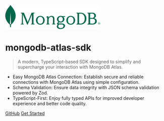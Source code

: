 ![logo](./mongo-sm.png)

# mongodb-atlas-sdk

> A modern, TypeScript-based SDK designed to simplify and supercharge your interaction with MongoDB Atlas.

- Easy MongoDB Atlas Connection: Establish secure and reliable connections with MongoDB Atlas using simple configuration.
- Schema Validation: Ensure data integrity with JSON schema validation powered by Zod.
- TypeScript-First: Enjoy fully typed APIs for improved developer experience and better code quality.

[GitHub](https://github.com/shivarm/mongodb-atlas-sdk)
[Get Started](./home.md)
